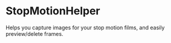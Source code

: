 # StopMotionHelper
Helps you capture images for your stop motion films, and easily preview/delete frames.

